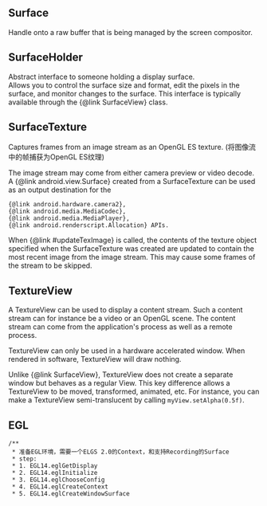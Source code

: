 ## **Surface**
Handle onto a raw buffer that is being managed by the screen compositor.

## **SurfaceHolder**
Abstract interface to someone holding a display surface.  
Allows you to control the surface size and format, edit the pixels in the surface, 
and monitor changes to the surface. 
This interface is typically available through the {@link SurfaceView} class.

## **SurfaceTexture**

Captures frames from an image stream as an OpenGL ES texture.
(将图像流中的帧捕获为OpenGL ES纹理)

The image stream may come from either camera preview or video decode. 
A {@link android.view.Surface} created from a SurfaceTexture can be used as an output
destination for the 

    {@link android.hardware.camera2},
    {@link android.media.MediaCodec},
    {@link android.media.MediaPlayer},
    {@link android.renderscript.Allocation} APIs.
    
When {@link #updateTexImage} is called, the contents of the texture object specified
when the SurfaceTexture was created are updated to contain the most recent image from the image
stream.  This may cause some frames of the stream to be skipped.

## **TextureView**

A TextureView can be used to display a content stream. Such a content
stream can for instance be a video or an OpenGL scene. The content stream
can come from the application's process as well as a remote process.

TextureView can only be used in a hardware accelerated window. When
rendered in software, TextureView will draw nothing.

Unlike {@link SurfaceView}, TextureView does not create a separate
window but behaves as a regular View. This key difference allows a
TextureView to be moved, transformed, animated, etc. For instance, you
can make a TextureView semi-translucent by calling
<code>myView.setAlpha(0.5f)</code>.</p>

## EGL

    /**
     * 准备EGL环境，需要一个ELGS 2.0的Context，和支持Recording的Surface
     * step:
     * 1. EGL14.eglGetDisplay
     * 2. EGL14.eglInitialize
     * 3. EGL14.eglChooseConfig
     * 4. EGL14.eglCreateContext
     * 5. EGL14.eglCreateWindowSurface
     